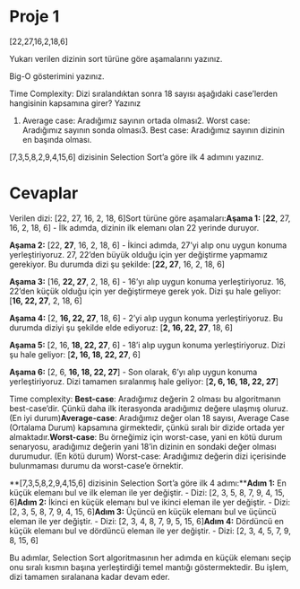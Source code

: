 <h1 id="proje-1">Proje 1</h1>
<p>[22,27,16,2,18,6]</p>
<p>Yukarı verilen dizinin sort türüne göre aşamalarını yazınız.</p>
<p>Big-O gösterimini yazınız.</p>
<p>Time Complexity: Dizi sıralandıktan sonra 18 sayısı aşağıdaki case’lerden hangisinin kapsamına girer? Yazınız</p>
<ol>
<li>Average case: Aradığımız sayının ortada olması2.  Worst case: Aradığımız sayının sonda olması3.  Best case: Aradığımız sayının dizinin en başında olması.</li>
</ol>
<p>[7,3,5,8,2,9,4,15,6] dizisinin Selection Sort’a göre ilk 4 adımını yazınız.</p>
<h1 id="cevaplar">Cevaplar</h1>
<p>Verilen dizi: [22, 27, 16, 2, 18, 6]Sort türüne göre aşamaları:<strong>Aşama 1:</strong> [<strong>22</strong>, 27, 16, 2, 18, 6]    -   İlk adımda, dizinin ilk elemanı olan 22 yerinde duruyor.</p>
<p><strong>Aşama 2:</strong> [22, <strong>27</strong>, 16, 2, 18, 6]    -   İkinci adımda, 27’yi alıp onu uygun konuma yerleştiriyoruz. 27, 22’den büyük olduğu için yer değiştirme yapmamız gerekiyor. Bu durumda dizi şu şekilde: [<strong>22, 27</strong>, 16, 2, 18, 6]</p>
<p><strong>Aşama 3:</strong> [16, <strong>22, 27</strong>, 2, 18, 6]    -   16’yı alıp uygun konuma yerleştiriyoruz. 16, 22’den küçük olduğu için yer değiştirmeye gerek yok. Dizi şu hale geliyor: [<strong>16, 22, 27</strong>, 2, 18, 6]</p>
<p><strong>Aşama 4:</strong> [2, <strong>16, 22, 27</strong>, 18, 6]    -   2’yi alıp uygun konuma yerleştiriyoruz. Bu durumda diziyi şu şekilde elde ediyoruz: [<strong>2, 16, 22, 27</strong>, 18, 6]</p>
<p><strong>Aşama 5:</strong> [2, 16, <strong>18, 22, 27</strong>, 6]    -   18’i alıp uygun konuma yerleştiriyoruz. Dizi şu hale geliyor: [<strong>2, 16, 18, 22, 27</strong>, 6]</p>
<p><strong>Aşama 6:</strong> [2, 6, <strong>16, 18, 22, 27</strong>]    -   Son olarak, 6’yı alıp uygun konuma yerleştiriyoruz. Dizi tamamen sıralanmış hale geliyor: [<strong>2, 6, 16, 18, 22, 27</strong>]</p>
<p>Time complexity: <strong>Best-case</strong>: Aradığımız değerin 2 olması bu algoritmanın best-case’dir. Çünkü daha ilk iterasyonda aradığımız değere ulaşmış oluruz. (En iyi durum)<strong>Average-case</strong>: Aradığımız değer olan 18 sayısı, Average Case (Ortalama Durum) kapsamına girmektedir, çünkü sıralı bir dizide ortada yer almaktadır.<strong>Worst-case</strong>: Bu örneğimiz için worst-case, yani en kötü durum senaryosu, aradığımız değerin yani 18’in dizinin en sondaki değer olması durumudur. (En kötü durum) Worst-case: Aradığımız değerin dizi içerisinde bulunmaması durumu da worst-case’e örnektir.</p>
<p>**[7,3,5,8,2,9,4,15,6] dizisinin Selection Sort’a göre ilk 4 adımı:**<strong>Adım 1:</strong> En küçük elemanı bul ve ilk eleman ile yer değiştir.    -   Dizi: [2, 3, 5, 8, 7, 9, 4, 15, 6]<strong>Adım 2:</strong> İkinci en küçük elemanı bul ve ikinci eleman ile yer değiştir.    -   Dizi: [2, 3, 5, 8, 7, 9, 4, 15, 6]<strong>Adım 3:</strong> Üçüncü en küçük elemanı bul ve üçüncü eleman ile yer değiştir.    -   Dizi: [2, 3, 4, 8, 7, 9, 5, 15, 6]<strong>Adım 4:</strong> Dördüncü en küçük elemanı bul ve dördüncü eleman ile yer değiştir.    -   Dizi: [2, 3, 4, 5, 7, 9, 8, 15, 6]</p>
<p>Bu adımlar, Selection Sort algoritmasının her adımda en küçük elemanı seçip onu sıralı kısmın başına yerleştirdiği temel mantığı göstermektedir. Bu işlem, dizi tamamen sıralanana kadar devam eder.</p>

